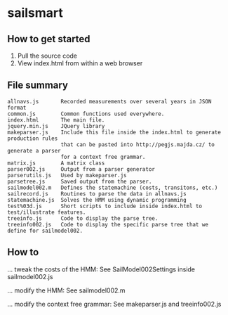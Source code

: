 sailsmart
=========

How to get started
------------------

1. Pull the source code
2. View index.html from within a web browser

File summary
------------

    allnavs.js       Recorded measurements over several years in JSON format
    common.js        Common functions used everywhere.
    index.html       The main file.
    jquery.min.js    JQuery library
    makeparser.js    Include this file inside the index.html to generate production rules
                     that can be pasted into http://pegjs.majda.cz/ to generate a parser
                     for a context free grammar.
    matrix.js        A matrix class
    parser002.js     Output from a parser generator
    parserutils.js   Used by makeparser.js
    parsetree.js     Saved output from the parser.
    sailmodel002.m   Defines the statemachine (costs, transitons, etc.)
    sailrecord.js    Routines to parse the data in allnavs.js
    statemachine.js  Solves the HMM using dynamic programming
    test%03d.js      Short scripts to include inside index.html to test/illustrate features.
    treeinfo.js      Code to display the parse tree.
    treeinfo002.js   Code to display the specific parse tree that we define for sailmodel002.

How to
------

... tweak the costs of the HMM:
See SailModel002Settings inside sailmodel002.js

... modify the HMM:
See sailmodel002.m

... modify the context free grammar:
See makeparser.js and treeinfo002.js

